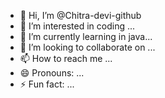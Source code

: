 - 👋 Hi, I’m @Chitra-devi-github
- 👀 I’m interested in coding ...
- 🌱 I’m currently learning in java...
- 💞️ I’m looking to collaborate on ...
- 📫 How to reach me ...
- 😄 Pronouns: ...
- ⚡ Fun fact: ...

<!---
Chitra-devi-github/Chitra-devi-github is a ✨ special ✨ repository because its `README.md` (this file) appears on your GitHub profile.
You can click the Preview link to take a look at your changes.
--->
